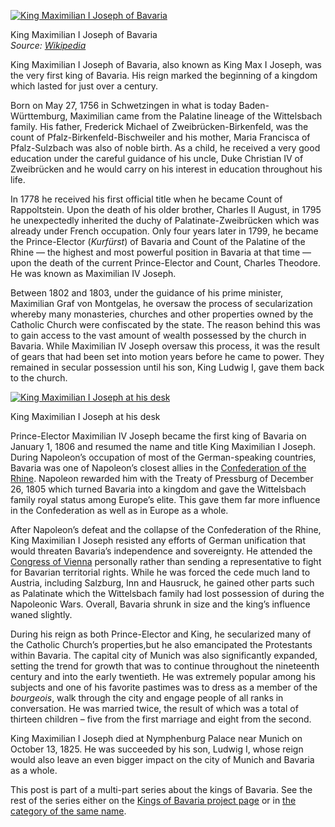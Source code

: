 [![King Maximilian I Joseph of Bavaria](MaxI.jpg "King Maximilian I Joseph of Bavaria")](https://i0.wp.com/www.historyrhymes.info/wp-content/uploads/2012/01/MaxI.jpg?ssl=1)

King Maximilian I Joseph of Bavaria  
*Source: [Wikipedia](http://de.wikipedia.org/w/index.php?title=Datei:MaxI.jpg&filetimestamp=20060908205133)*

King Maximilian I Joseph of Bavaria, also known as King Max I Joseph, was the very first king of Bavaria. His reign marked the beginning of a kingdom which lasted for just over a century.

Born on May 27, 1756 in Schwetzingen in what is today Baden-Württemburg, Maximilian came from the Palatine lineage of the Wittelsbach family. His father, Frederick Michael of Zweibrücken-Birkenfeld, was the count of Pfalz-Birkenfeld-Bischweiler and his mother, Maria Francisca of Pfalz-Sulzbach was also of noble birth. As a child, he received a very good education under the careful guidance of his uncle, Duke Christian IV of Zweibrücken and he would carry on his interest in education throughout his life.

In 1778 he received his first official title when he became Count of Rappoltstein. Upon the death of his older brother, Charles II August, in 1795 he unexpectedly inherited the duchy of Palatinate-Zweibrücken which was already under French occupation. Only four years later in 1799, he became the Prince-Elector (*Kurfürst*) of Bavaria and Count of the Palatine of the Rhine — the highest and most powerful position in Bavaria at that time — upon the death of the current Prince-Elector and Count, Charles Theodore. He was known as Maximilian IV Joseph.

Between 1802 and 1803, under the guidance of his prime minister, Maximilian Graf von Montgelas, he oversaw the process of secularization whereby many monasteries, churches and other properties owned by the Catholic Church were confiscated by the state. The reason behind this was to gain access to the vast amount of wealth possessed by the church in Bavaria. While Maximilian IV Joseph oversaw this process, it was the result of gears that had been set into motion years before he came to power. They remained in secular possession until his son, King Ludwig I, gave them back to the church.

[![King Maximilian I Joseph at his desk](98_Max_I_Josep_Schreibtisch_38_A3.jpg)](https://i0.wp.com/www.historyrhymes.info/wp-content/uploads/2013/01/98_Max_I_Josep_Schreibtisch_38_A3.jpg?ssl=1)

King Maximilian I Joseph at his desk

Prince-Elector Maximilian IV Joseph became the first king of Bavaria on January 1, 1806 and resumed the name and title King Maximilian I Joseph. During Napoleon’s occupation of most of the German-speaking countries, Bavaria was one of Napoleon’s closest allies in the [Confederation of the Rhine](https://www.historyrhymes.info/2010/03/09/nineteenth-century-german-history-consequences-of-the-fall-of-the-holy-roman-empire-1806-1848-part-1/). Napoleon rewarded him with the Treaty of Pressburg of December 26, 1805 which turned Bavaria into a kingdom and gave the Wittelsbach family royal status among Europe’s elite. This gave them far more influence in the Confederation as well as in Europe as a whole.

After Napoleon’s defeat and the collapse of the Confederation of the Rhine, King Maximilian I Joseph resisted any efforts of German unification that would threaten Bavaria’s independence and sovereignty. He attended the [Congress of Vienna](https://www.historyrhymes.info/2010/03/27/nineteenth-century-german-history-consequences-of-the-fall-of-the-holy-roman-empire-1806-1848-part-2/) personally rather than sending a representative to fight for Bavarian territorial rights. While he was forced the cede much land to Austria, including Salzburg, Inn and Hausruck, he gained other parts such as Palatinate which the Wittelsbach family had lost possession of during the Napoleonic Wars. Overall, Bavaria shrunk in size and the king’s influence waned slightly.

During his reign as both Prince-Elector and King, he secularized many of the Catholic Church’s properties,but he also emancipated the Protestants within Bavaria. The capital city of Munich was also significantly expanded, setting the trend for growth that was to continue throughout the nineteenth century and into the early twentieth. He was extremely popular among his subjects and one of his favorite pastimes was to dress as a member of the *bourgeois*, walk through the city and engage people of all ranks in conversation. He was married twice, the result of which was a total of thirteen children – five from the first marriage and eight from the second.

King Maximilian I Joseph died at Nymphenburg Palace near Munich on October 13, 1825. He was succeeded by his son, Ludwig I, whose reign would also leave an even bigger impact on the city of Munich and Bavaria as a whole.

This post is part of a multi-part series about the kings of Bavaria. See the rest of the series either on the [Kings of Bavaria project page](https://www.historyrhymes.info/featured/kings-of-bavaria/) or in [the category of the same name](https://www.historyrhymes.info/category/multi-part-series/kings-of-bavaria/).